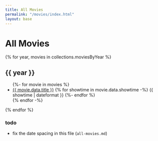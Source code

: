 ```yaml
---
title: All Movies
permalink: "/movies/index.html"
layout: base
---
```



# All Movies

<div class="all-movies">
{% for year, movies in collections.moviesByYear %}
<div id="movies-{{ year }}">

## {{ year }}

<ul class="all-movies movie-list">
{%- for movie in movies %}
<li>
	<a href="{{movie.url}}">{{ movie.data.title }}</a> 
	{% for showtime in movie.data.showtime -%}
	{{ showtime | dateformat }} 
	{%- endfor %}
</li>
{% endfor -%}
</ul><!-- .all-movies movie-list -->
</div><!-- #movies-{{ year }} -->
{% endfor %}
</div><!-- .all-movies -->

### todo
- fix the date spacing in this file (`all-movies.md`)